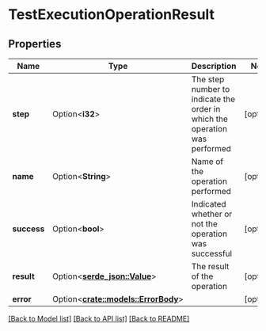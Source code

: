 # TestExecutionOperationResult

## Properties

Name | Type | Description | Notes
------------ | ------------- | ------------- | -------------
**step** | Option<**i32**> | The step number to indicate the order in which the operation was performed | [optional]
**name** | Option<**String**> | Name of the operation performed | [optional]
**success** | Option<**bool**> | Indicated whether or not the operation was successful | [optional]
**result** | Option<[**serde_json::Value**](.md)> | The result of the operation | [optional]
**error** | Option<[**crate::models::ErrorBody**](ErrorBody.md)> |  | [optional]

[[Back to Model list]](../README.md#documentation-for-models) [[Back to API list]](../README.md#documentation-for-api-endpoints) [[Back to README]](../README.md)


